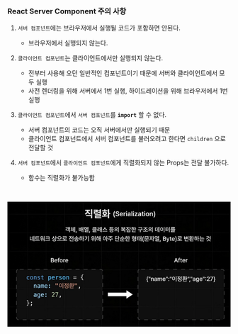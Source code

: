 ### React Server Component 주의 사항

1. `서버 컴포넌트`에는 브라우저에서 실행될 코드가 포함하면 안된다.

   - 브라우저에서 실행되지 않는다.

2. `클라이언트 컴포넌트`는 클라이언트에서만 실행되지 않는다.

   - 전부터 사용해 오던 일반적인 컴포넌트이기 때문에 서버와 클라이언트에서 모두 실행
   - 사전 렌더링을 위해 서버에서 1번 실행, 하이드레이션을 위해 브라우저에서 1번 실행

3. `클라이언트 컴포넌트`에서 `서버 컴포넌트`를 **`import`** 할 수 없다.

   - 서버 컴포넌트의 코드는 오직 서버에서만 실행되기 때문
   - 클라이언트 컴포넌트에서 서버 컴포넌트를 불러오려고 한다면 `children` 으로 전달할 것

4. `서버 컴포넌트`에서 `클라이언트 컴포넌트`에게 직렬화되지 않는 Props는 전달 불가하다.
   - 함수는 직렬화가 불가능함

<br>

![직렬화란](img_01.png)

